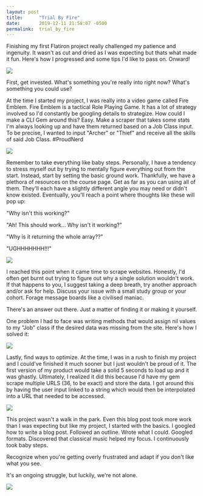 ```yaml
---
layout: post
title:      "Trial By Fire"
date:       2019-12-11 21:58:07 -0500
permalink:  trial_by_fire
---
```



Finishing my first Flatiron project really challenged my patience and ingenuity. It wasn't as cut and dried as I was expecting but thats what made it fun. Here's how I progressed and some tips I'd like to pass on. Onward!


![](https://i.imgur.com/waKxOfT.jpg)


First, get invested. What's something you're really into right now? What's something you could use?

At the time I started my project, I was really into a video game called Fire Emblem. Fire Emblem is a tactical Role Playing Game. It has a lot of strategy involved so I'd constantly be googling details to strategize. How could I make a CLI Gem around this? Easy. Make a scraper that takes some stats I'm always looking up and have them returned based on a Job Class input. To be precise, I wanted to input "Archer" or "Thief" and receive all the skills of said Job Class. #ProudNerd


![](https://i.imgur.com/YQSQTHX.png)


Remember to take everything like baby steps. Personally, I have a tendency to stress myself out by trying to mentally figure everything out from the start. Instead, start by setting the basic ground work. Thankfully, we have a plethora of resources on the course page. Get as far as you can using all of them. They'll each have a slightly different angle you may need or didn't know existed. Eventually, you'll reach a point where thoughts like these will pop up:

"Why isn't this working?"

"Ah! This should work... Why isn't it working?"

"Why is it returning the whole array??"

"UGHHHHHHH!!!"


![](https://i.imgur.com/uY1YofS.png)


I reached this point when it came time to scrape websites. Honestly, I'd often get burnt out trying to figure out why a single solution wouldn't work. If that happens to you, I suggest taking a deep breath, try another approach and/or ask for help. Discuss your issue with a small study group or your cohort. Forage message boards like a civilised maniac.

There's an answer out there. Just a matter of finding it or making it yourself. 


One problem I had to face was writing methods that would assign nil values to my "Job" class if the desired data was missing from the site. Here's how I solved it: 


![](https://i.imgur.com/En9MJHf.png)


Lastly, find ways to optimize. At the time, I was in a rush to finish my project and I could've finished it much sooner but I just wouldn't be proud of it. The first version of my product would take a solid 5 seconds to load up and it was ghastly. Ultimately, I realized it did this because I'd have my gem scrape multiple URLS (36, to be exact) and store the data. I got around this by having the user input linked to a string which would then be interpolated into a URL that needed to be accessed. 


![](https://i.imgur.com/Ifmo1PU.png)


This project wasn't a walk in the park. Even this blog post took more work than I was expecting but like my project, I started with the basics. I googled how to write a blog post. Followed an outline. Wrote what I could. Googled formats. Discovered that classical music helped my focus. I continuously took baby steps. 

Recognize when you're getting overly frustrated and adapt if you don't like what you see.  

It's an ongoing struggle, but luckily, we're not alone. 



![](https://i.imgur.com/04jd8HN.jpg)


